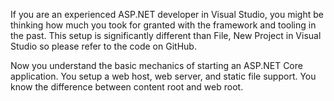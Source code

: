 If you are an experienced ASP.NET developer in Visual Studio, you might be thinking how much you took for granted with the framework and tooling in the past. This setup is significantly different than File, New Project in Visual Studio so please refer to the code on GitHub.

Now you understand the basic mechanics of starting an ASP.NET Core application. You setup a web host, web server, and static file support. You know the difference between content root and web root. 
